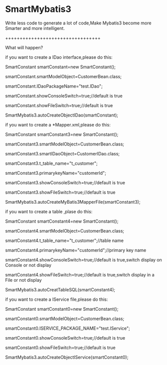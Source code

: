 # SmartMybatis3
Write less code to generate a lot of code,Make Mybatis3 become more Smarter and more intelligent.

+++++++++++++++++++++++++++++++++

What will happen?

if you want to create a IDao interface,please do this:

SmartConstant smartConstant=new SmartConstant();

smartConstant.smartModelObject=CustomerBean.class;

smartConstant.IDaoPackageName="test.IDao"; 

smartConstant.showConsoleSwitch=true;//default is true 

smartConstant.showFileSwitch=true;//default is true 

SmartMybatis3.autoCreateObjectIDao(smartConstant);

if you want to create a *Mapper.xml,please do this:

SmartConstant smartConstant3=new SmartConstant();

smartConstant3.smartModelObject=CustomerBean.class; 

smartConstant3.smartIDaoObject=CustomerIDao.class;

smartConstant3.t_table_name="t_customer"; 

smartConstant3.primarykeyName="customerId";

smartConstant3.showConsoleSwitch=true;//default is true 

smartConstant3.showFileSwitch=true;//default is true

SmartMybatis3.autoCreateMyBatis3MapperFile(smartConstant3);

if you want to create a table ,plase do this:

SmartConstant smartConstant4=new SmartConstant(); 

smartConstant4.smartModelObject=CustomerBean.class; 

smartConstant4.t_table_name="t_customer";//table name 

smartConstant4.primarykeyName="customerId";//primary key name 

smartConstant4.showConsoleSwitch=true;//default is true,switch display on Console or not display 

smartConstant4.showFileSwitch=true;//default is true,switch display in a File or not display 

SmartMybatis3.autoCreatTableSQL(smartConstant4);

if you want to create a IService file,please do this:

SmartConstant smartConstant0=new SmartConstant(); 

smartConstant0.smartModelObject=CustomerBean.class; 

smartConstant0.ISERVICE_PACKAGE_NAME="test.IService";

smartConstant0.showConsoleSwitch=true;//default is true

smartConstant0.showFileSwitch=true;//default is true 

SmartMybatis3.autoCreateObjectIService(smartConstant0);


